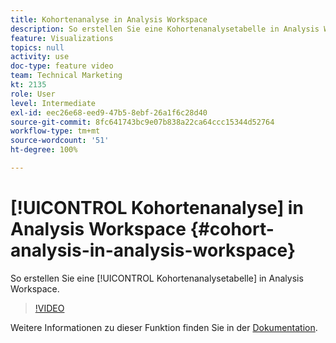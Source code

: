 ```yaml
---
title: Kohortenanalyse in Analysis Workspace
description: So erstellen Sie eine Kohortenanalysetabelle in Analysis Workspace.
feature: Visualizations
topics: null
activity: use
doc-type: feature video
team: Technical Marketing
kt: 2135
role: User
level: Intermediate
exl-id: eec26e68-eed9-47b5-8ebf-26a1f6c28d40
source-git-commit: 8fc641743bc9e07b838a22ca64ccc15344d52764
workflow-type: tm+mt
source-wordcount: '51'
ht-degree: 100%

---
```


# [!UICONTROL Kohortenanalyse] in Analysis Workspace {#cohort-analysis-in-analysis-workspace}

So erstellen Sie eine [!UICONTROL Kohortenanalysetabelle] in Analysis Workspace.

>[!VIDEO](https://video.tv.adobe.com/v/23990/?quality=12&learn=on)

Weitere Informationen zu dieser Funktion finden Sie in der [Dokumentation](https://experienceleague.adobe.com/docs/analytics/analyze/analysis-workspace/visualizations/cohort-table/cohort-analysis.html?lang=de).
